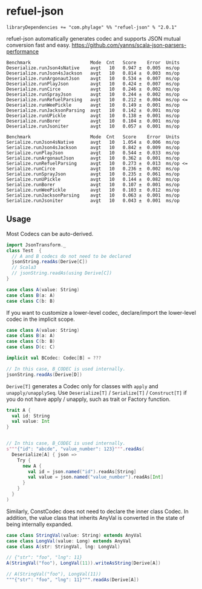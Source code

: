 # refuel-json

```
libraryDependencies += "com.phylage" %% "refuel-json" % "2.0.1"
```

refuel-json automatically generates codec and supports JSON mutual conversion fast and easy.
https://github.com/yanns/scala-json-parsers-performance

```
Benchmark                      Mode  Cnt   Score    Error  Units
Deserialize.runJson4sNative    avgt   10   0.947 ±  0.005  ms/op
Deserialize.runJson4sJackson   avgt   10   0.814 ±  0.003  ms/op
Deserialize.runArgonautJson    avgt   10   0.534 ±  0.007  ms/op
Deserialize.runPlayJson        avgt   10   0.424 ±  0.007  ms/op
Deserialize.runCirce           avgt   10   0.246 ±  0.002  ms/op
Deserialize.runSprayJson       avgt   10   0.244 ±  0.002  ms/op
Deserialize.runRefuelParsing   avgt   10   0.212 ±  0.004  ms/op <=
Deserialize.runWeePickle       avgt   10   0.149 ±  0.001  ms/op
Deserialize.runJacksonParsing  avgt   10   0.142 ±  0.001  ms/op
Deserialize.runUPickle         avgt   10   0.138 ±  0.001  ms/op
Deserialize.runBorer           avgt   10   0.104 ±  0.001  ms/op
Deserialize.runJsoniter        avgt   10   0.057 ±  0.001  ms/op

Benchmark                      Mode  Cnt   Score    Error  Units
Serialize.runJson4sNative      avgt   10   1.054 ±  0.006  ms/op
Serialize.runJson4sJackson     avgt   10   0.842 ±  0.009  ms/op
Serialize.runPlayJson          avgt   10   0.544 ±  0.033  ms/op
Serialize.runArgonautJson      avgt   10   0.362 ±  0.001  ms/op
Serialize.runRefuelParsing     avgt   10   0.273 ±  0.013  ms/op <=
Serialize.runCirce             avgt   10   0.236 ±  0.002  ms/op
Serialize.runSprayJson         avgt   10   0.235 ±  0.061  ms/op
Serialize.runUPickle           avgt   10   0.144 ±  0.082  ms/op
Serialize.runBorer             avgt   10   0.107 ±  0.001  ms/op
Serialize.runWeePickle         avgt   10   0.103 ±  0.012  ms/op
Serialize.runJacksonParsing    avgt   10   0.063 ±  0.001  ms/op
Serialize.runJsoniter          avgt   10   0.043 ±  0.001  ms/op
```

## Usage

Most Codecs can be auto-derived.

```scala
import JsonTransform._
class Test  {
  // A and B codecs do not need to be declared
  jsonString.readAs(Derive[C])
  // Scala3
  // jsonString.readAs(using Derive[C])
}

case class A(value: String)
case class B(a: A)
case class C(b: B)
```

If you want to customize a lower-level codec, declare/import the lower-level codec in the implicit scope.

```scala
case class A(value: String)
case class B(a: A)
case class C(b: B)
case class D(c: C)

implicit val BCodec: Codec[B] = ???

// In this case, B_CODEC is used internally.
jsonString.readAs(Derive[D])
```

`Derive[T]` generates a Codec only for classes with `apply` and `unapply/unapplySeq`.
Use `Deserialize[T]` / `Serialize[T]` / `Construct[T]` if you do not have apply / unapply, such as trait or Factory function.

```scala
trait A {
  val id: String
  val value: Int
}


// In this case, B_CODEC is used internally.
s"""{"id": "abcde", "value_number": 123}""".readAs(
  Deserialize[A] { json =>
    Try {
      new A {
        val id = json.named("id").readAs[String]
        val value = json.named("value_number").readAs[Int]
      }
    }
  }
)
```

Similarly, ConstCodec does not need to declare the inner class Codec.
In addition, the value class that inherits AnyVal is converted in the state of being internally expanded.

```scala
case class StringVal(value: String) extends AnyVal
case class LongVal(value: Long) extends AnyVal
case class A(str: StringVal, lng: LongVal)

// {"str": "foo", "lng": 11}
A(StringVal("foo"), LongVal(11)).writeAsString(Derive[A])

// A(StringVal("foo"), LongVal(11))
"""{"str": "foo", "lng": 11}""".readAs(Derive[A])
``````